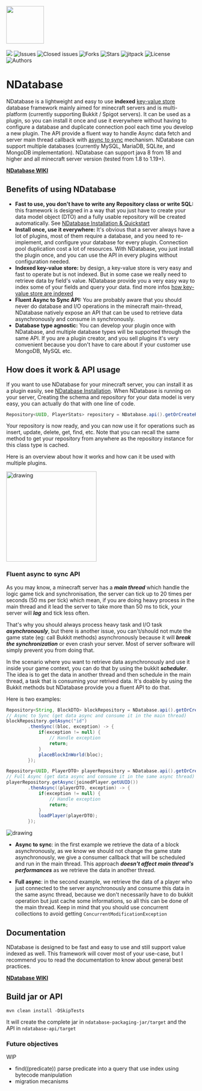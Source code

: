 <p align="left">
  <img height="100" src="https://i.imgur.com/xeBRDpy.jpeg">
  <br> <br>
  <a href="https://www.codacy.com/gh/NivixX/NDatabase/dashboard?utm_source=github.com&amp;utm_medium=referral&amp;utm_content=NDatabase/NivixX&amp;utm_campaign=Badge_Grade"><img src="https://app.codacy.com/project/badge/Grade/521e578f30d64d7d9e4d4eb30057c086"/></a>
  <a><img alt="Issues" src="https://img.shields.io/github/issues/NivixX/NDatabase"></a>
  <a><img alt="Closed issues" src="https://img.shields.io/github/issues-closed/NivixX/NDatabase"></a>
  <a><img alt="Forks" src="https://img.shields.io/github/forks/NivixX/NDatabase"></a>
  <a><img alt="Stars" src="https://img.shields.io/github/stars/NivixX/NDatabase"></a>
  <a><img alt="jitpack" src="https://jitpack.io/v/NivixX/NDatabase.svg"></a>
  <a><img alt="License" src="https://img.shields.io/github/license/NivixX/NDatabase"></a>
  <a><img alt="Authors" src="https://img.shields.io/badge/Authors-NivixX-blue"></a>  
</p>

# NDatabase 

NDatabase is a lightweight and easy to use **indexed**
[key-value store](https://en.wikipedia.org/wiki/Key%E2%80%93value_database) database framework mainly aimed for minecraft servers and is multi-platform (currently supporting Bukkit / Spigot servers).
It can be used as a plugin, so you can install it once and use it everywhere without having to configure a database and duplicate connection pool each time you develop a new plugin. The API provide a fluent way to handle Async data fetch and server
main thread callback with [async to sync](#fluent-async-to-sync-API) mechanism. NDatabase can support multiple databases (currently MySQL, MariaDB, SQLite, and MongoDB implementation).
NDatabase can support java 8 from 18 and higher and all minecraft server version (tested from 1.8 to 1.19+).

[**NDatabase WIKI**](https://github.com/NivixX/NDatabase/wiki)

## Benefits of using NDatabase
* **Fast to use, you don't have to write any Repository class or write SQL:** this framework is designed in a way that you just have to create your data model object (DTO) and a fully usable repository will be created automatically. See [NDatabase Installation & Quickstart](https://github.com/NivixX/NDatabase/wiki/C.-Installation-&-Quickstart-in-5-minutes)
* **Install once, use it everywhere:** It's obvious that a server always have a lot of plugins, most of them require a database, and you need to re-implement, and configure your database for every plugin. Connection pool duplication cost a lot of resources. With NDatabase, you just install the plugin once, and you can use the API in every plugins without configuration needed.
* **Indexed key-value store:** by design, a key-value store is very easy and fast to operate but is not indexed. But in some case we really need to retrieve data by field's value. NDatabase provide you a very easy way to index some of your fields and query your data. find more infos [how key-value store are indexed](https://github.com/NivixX/NDatabase/wiki/F.-How-key-value-store-are-indexed-%3F)
* **Fluent Async to Sync API:** You are probably aware that you should never do database and I/O operations in the minecraft main-thread, NDatabase natively expose an API that can be used to retrieve data asynchronously and consume in synchronously. 
* **Database type agnostic:** You can develop your plugin once with NDatabase, and multiple database types will be supported through the same API. If you are a plugin creator, and you sell plugins it's  very convenient because you don't have to care about if your customer use MongoDB, MySQL etc. 
## How does it work & API usage
If you want to use NDatabase for your minecraft server, you can install it as a plugin easily, see [NDatabase Installation](https://github.com/NivixX/NDatabase/wiki/C.-Installation-&-Quickstart-in-5-minutes).
When NDatabase is running on your server, Creating the schema and repository for your data model is very easy, you can actually do that with one line of code.


```java
Repository<UUID, PlayerStats> repository = NDatabase.api().getOrCreateRepository(PlayerStats.class);
```
Your repository is now ready, and you can now use it for operations such as insert, update, delete, get, find, etc. Note that you can recall the same method to get your repository from anywhere as the repository instance for this class type is cached.

Here is an overview about how it works and how can it be used with multiple plugins.

<img src="https://i.imgur.com/K6Q1lBo.jpg" alt="drawing" height="240"/>

### Fluent async to sync API
As you may know, a minecraft server has a __*main thread*__ which handle the logic game tick and synchronisation, the server can tick up to 20 times per seconds (50 ms per tick) which mean, if you are doing heavy process in the main thread and it lead the server to take more than 50 ms to tick, your server will __*lag*__ and tick less often.

That's why you should always process heavy task and I/O task __*asynchronously*__, but there is another issue, you can't/should not mute the game state (eg: call Bukkit methods) asynchronously because it will __*break the synchronization*__ or even crash your server. Most of server software will simply prevent you from doing that.

In the scenario where you want to retrieve data asynchronously and use it inside your game context, you can do that by using the bukkit __*scheduler*__. The idea is to get the data in another thread and then schedule in the main thread, a task that is consuming your retrived data. It's doable by using the Bukkit methods but NDatabase provide you a fluent API to do that.

Here is two examples:
```java
Repository<String, BlockDTO> blockRepository = NDatabase.api().getOrCreateRepository(BlockDTO.class);
// Async to Sync (get data async and consume it in the main thread)
blockRepository.getAsync("id")
        .thenSync((bloc, exception) -> {
            if(exception != null) {
                // Handle exception
                return;
            }
            placeBlockInWorld(bloc);
        });

Repository<UUID, PlayerDTO> playerRepository = NDatabase.api().getOrCreateRepository(PlayerDTO.class);
// Full Async (get data async and consume it in the same async thread)
playerRepository.getAsync(joinedPlayer.getUUID())
        .thenAsync((playerDTO, exception) -> {
            if(exception != null) {
                // Handle exception
                return;
            }
            loadPlayer(playerDTO);
        });
```
<img src="https://i.imgur.com/q43cdhp.jpg" alt="drawing"/>

* **Async to sync**: in the first example we retrieve the data of a block asynchronously, as we know we should not change the game state asynchronously, we give a consumer callback that will be scheduled and run in the main thread. This approach __*doesn't affect main thread's performances*__ as we retrieve the data in another thread.

* **Full async**: in the second example, we retrieve the data of a player who just connected to the server asynchronously and consume this data in the same async thread, because we don't necessarily have to do bukkit operation but just cache some informations, so all this can be done of the main thread. Keep in mind that you should use concurrent collections to avoid getting `ConcurrentModificationException`

## Documentation
NDatabase is designed to be fast and easy to use and still support value indexed as well. This framework will cover most of your use-case, but I recommend you to read the documentation to know about general best practices.

[**NDatabase WIKI**](https://github.com/NivixX/NDatabase/wiki)


## Build jar or API
`mvn clean install -DSkipTests`

It will create the complete jar in `ndatabase-packaging-jar/target` and the API in `ndatabase-api/target`

### Future objectives
WIP
- find((predicate)) parse predicate into a query that use index using bytecode manipulation
- migration mecanisms